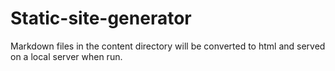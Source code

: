 # Static-site-generator

Markdown files in the content directory will be converted to html and served on a local server when run.